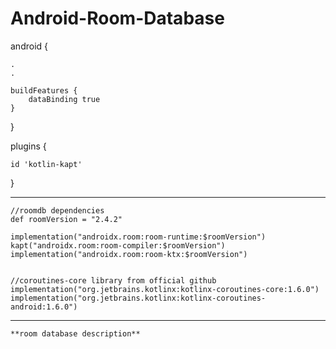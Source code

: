 # Android-Room-Database

android {

    .
    .
    
    buildFeatures {
        dataBinding true
    }
}
    
plugins 
{

    id 'kotlin-kapt'
    
}
    
-----------------------------------------------------------

    //roomdb dependencies
    def roomVersion = "2.4.2"

    implementation("androidx.room:room-runtime:$roomVersion")
    kapt("androidx.room:room-compiler:$roomVersion")
    implementation("androidx.room:room-ktx:$roomVersion")
    
    
    //coroutines-core library from official github
    implementation("org.jetbrains.kotlinx:kotlinx-coroutines-core:1.6.0")
    implementation("org.jetbrains.kotlinx:kotlinx-coroutines-android:1.6.0")
    
-----------------------------------------------------------
    
    **room database description**

